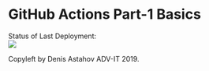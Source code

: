 # GitHub Actions Part-1 Basics


Status of Last Deployment:<br>
<img src="https://github.com/b1aleksey/github-actions-part-1-basics/workflows/My-GitHubActions-Basics/badge.svg?branch=master"><br>


Copyleft by Denis Astahov ADV-IT 2019.
